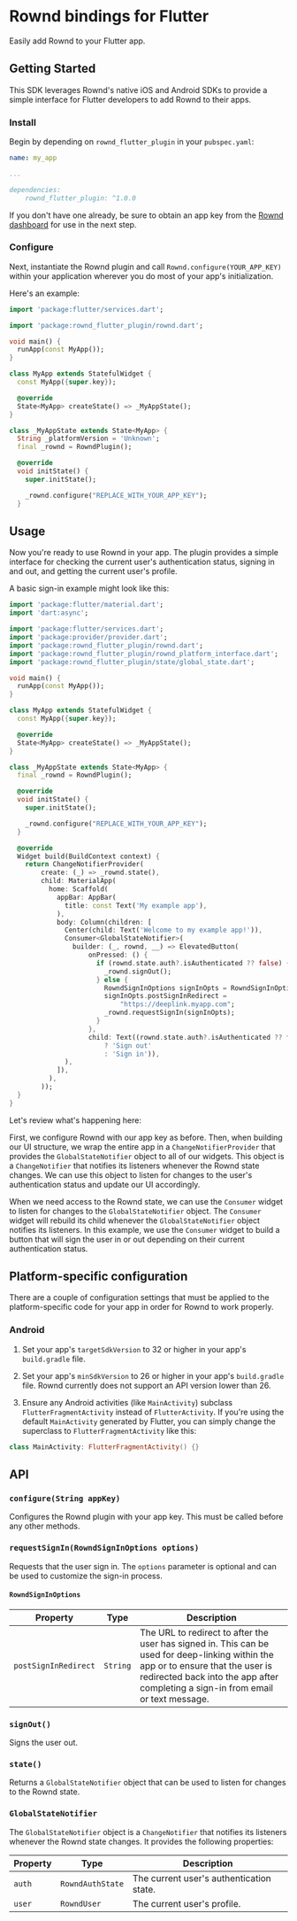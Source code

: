 # Rownd bindings for Flutter

Easily add Rownd to your Flutter app.

## Getting Started

This SDK leverages Rownd's native iOS and Android SDKs to provide a simple interface for Flutter developers to add Rownd to their apps.

### Install
Begin by depending on `rownd_flutter_plugin` in your `pubspec.yaml`:

```yaml
name: my_app

...

dependencies:
    rownd_flutter_plugin: ^1.0.0
```

If you don't have one already, be sure to obtain an app key from the [Rownd dashboard](https://app.rownd.io) for use in the next step.

### Configure

Next, instantiate the Rownd plugin and call `Rownd.configure(YOUR_APP_KEY)` within your application wherever you do most of your app's initialization.

Here's an example:

```dart
import 'package:flutter/services.dart';

import 'package:rownd_flutter_plugin/rownd.dart';

void main() {
  runApp(const MyApp());
}

class MyApp extends StatefulWidget {
  const MyApp({super.key});

  @override
  State<MyApp> createState() => _MyAppState();
}

class _MyAppState extends State<MyApp> {
  String _platformVersion = 'Unknown';
  final _rownd = RowndPlugin();

  @override
  void initState() {
    super.initState();

    _rownd.configure("REPLACE_WITH_YOUR_APP_KEY");
  }
```

## Usage

Now you're ready to use Rownd in your app. The plugin provides a simple interface for checking the current user's authentication status, signing in and out, and getting the current user's profile.

A basic sign-in example might look like this:

```dart
import 'package:flutter/material.dart';
import 'dart:async';

import 'package:flutter/services.dart';
import 'package:provider/provider.dart';
import 'package:rownd_flutter_plugin/rownd.dart';
import 'package:rownd_flutter_plugin/rownd_platform_interface.dart';
import 'package:rownd_flutter_plugin/state/global_state.dart';

void main() {
  runApp(const MyApp());
}

class MyApp extends StatefulWidget {
  const MyApp({super.key});

  @override
  State<MyApp> createState() => _MyAppState();
}

class _MyAppState extends State<MyApp> {
  final _rownd = RowndPlugin();

  @override
  void initState() {
    super.initState();

    _rownd.configure("REPLACE_WITH_YOUR_APP_KEY");
  }

  @override
  Widget build(BuildContext context) {
    return ChangeNotifierProvider(
        create: (_) => _rownd.state(),
        child: MaterialApp(
          home: Scaffold(
            appBar: AppBar(
              title: const Text('My example app'),
            ),
            body: Column(children: [
              Center(child: Text('Welcome to my example app!')),
              Consumer<GlobalStateNotifier>(
                builder: (_, rownd, __) => ElevatedButton(
                    onPressed: () {
                      if (rownd.state.auth?.isAuthenticated ?? false) {
                        _rownd.signOut();
                      } else {
                        RowndSignInOptions signInOpts = RowndSignInOptions();
                        signInOpts.postSignInRedirect =
                            "https://deeplink.myapp.com";
                        _rownd.requestSignIn(signInOpts);
                      }
                    },
                    child: Text((rownd.state.auth?.isAuthenticated ?? false)
                        ? 'Sign out'
                        : 'Sign in')),
              ),
            ]),
          ),
        ));
  }
}

```

Let's review what's happening here:

First, we configure Rownd with our app key as before. Then, when building our UI structure, we wrap the entire app in a `ChangeNotifierProvider` that provides the `GlobalStateNotifier` object to all of our widgets. This object is a `ChangeNotifier` that notifies its listeners whenever the Rownd state changes. We can use this object to listen for changes to the user's authentication status and update our UI accordingly.

When we need access to the Rownd state, we can use the `Consumer` widget to listen for changes to the `GlobalStateNotifier` object. The `Consumer` widget will rebuild its child whenever the `GlobalStateNotifier` object notifies its listeners. In this example, we use the `Consumer` widget to build a button that will sign the user in or out depending on their current authentication status.

## Platform-specific configuration

There are a couple of configuration settings that must be applied to the platform-specific code for your app in order for Rownd to work properly.

### Android

1) Set your app's `targetSdkVersion` to 32 or higher in your app's `build.gradle` file.

2) Set your app's `minSdkVersion` to 26 or higher in your app's `build.gradle` file. Rownd currently does not support an API version lower than 26.

3) Ensure any Android activities (like `MainActivity`) subclass `FlutterFragmentActivity` instead of `FlutterActivity`. If you're using the default `MainActivity` generated by Flutter, you can simply change the superclass to `FlutterFragmentActivity` like this:

```kotlin
class MainActivity: FlutterFragmentActivity() {}
```

## API

### `configure(String appKey)`

Configures the Rownd plugin with your app key. This must be called before any other methods.

### `requestSignIn(RowndSignInOptions options)`

Requests that the user sign in. The `options` parameter is optional and can be used to customize the sign-in process.

#### `RowndSignInOptions`

| Property | Type | Description |
| --- | --- | --- |
| `postSignInRedirect` | `String` | The URL to redirect to after the user has signed in. This can be used for deep-linking within the app or to ensure that the user is redirected back into the app after completing a sign-in from email or text message. |

### `signOut()`

Signs the user out.

### `state()`

Returns a `GlobalStateNotifier` object that can be used to listen for changes to the Rownd state.

### `GlobalStateNotifier`

The `GlobalStateNotifier` object is a `ChangeNotifier` that notifies its listeners whenever the Rownd state changes. It provides the following properties:

| Property | Type | Description |
| --- | --- | --- |
| `auth` | `RowndAuthState` | The current user's authentication state. |
| `user` | `RowndUser` | The current user's profile. |

